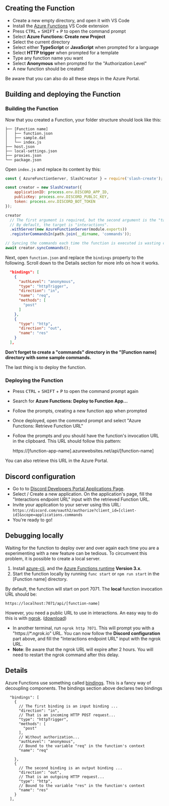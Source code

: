 
## Creating the Function

 - Create a new empty directory, and open it with VS Code
 - Install the [Azure Functions](https://marketplace.visualstudio.com/items?itemName=ms-azuretools.vscode-azurefunctions) VS Code extension
 - Press <kbd>CTRL</kbd> + <kbd>SHIFT</kbd> + <kbd>P</kbd> to open the command prompt
 - Select **Azure Functions: Create new Project**
 - Select the current directory
 - Select either **TypeScript** or **JavaScript** when prompted for a language
 - Select **HTTP trigger** when prompted for a template
 - Type any function name you want
 - Select **Anonymous** when prompted for the "Authorization Level"
 - A new function should be created!

 Be aware that you can also do all these steps in the Azure Portal.

## Building and deploying the Function


### Building the Function

Now that you created a Function, your folder structure should look like this:

```
├── [Function name]
│   ├── function.json
│   ├── sample.dat
│   └── index.js
├── host.json
├── local-settings.json
├── proxies.json
└── package.json
```

Open `index.js` and replace its content by this:

```js
const { AzureFunctionServer, SlashCreator } = require('slash-create');

const creator = new SlashCreator({
    applicationID: process.env.DISCORD_APP_ID,
    publicKey: process.env.DISCORD_PUBLIC_KEY,
    token: process.env.DISCORD_BOT_TOKEN
});

creator
  // The first argument is required, but the second argument is the "target" or the name of the export.
  // By default, the target is "interactions".
  .withServer(new AzureFunctionServer(module.exports))
  .registerCommandsIn(path.join(__dirname, 'commands'));

// Syncing the commands each time the function is executed is wasting computing time
await creator.syncCommands();

```

Next, open `function.json` and replace the `bindings` property to the following. Scroll down to the Details section for more info on how it works.

```json
  "bindings": [
    {
      "authLevel": "anonymous",
      "type": "httpTrigger",
      "direction": "in",
      "name": "req",
      "methods": [
        "post"
      ]
    },
    {
      "type": "http",
      "direction": "out",
      "name": "res"
    }
  ],
```

**Don't forget to create a "commands" directory in the "[Function name] directory with some sample commands.**

The last thing is to deploy the function.

### Deploying the Function
 - Press <kbd>CTRL</kbd> + <kbd>SHIFT</kbd> + <kbd>P</kbd> to open the command prompt again
 - Search for **Azure Functions: Deploy to Function App...**
 - Follow the prompts, creating a new function app when prompted
 - Once deployed, open the command prompt and select "Azure Functions: Retrieve Function URL"
 - Follow the prompts and you should have the function's invocation URL in the clipboard. This URL should follow this pattern:

    https://[function-app-name].azurewebsites.net/api/[function-name]

You can also retrieve this URL in the Azure Portal.

## Discord configuration

- Go to to [Discord Developers Portal Applications Page](https://discord.com/developers/applications).
- Select / Create a new application. On the application's page, fill the "Interactions endpoint URL" input with the retrieved Function URL.
- Invite your application to your server using this URL: `https://discord.com/oauth2/authorize?client_id=[client-id]&scope=applications.commands`
- You're ready to go!

## Debugging locally
Waiting for the function to deploy over and over again each time you are a experimenting with a new feature can be tedious. To circumvent this problem, it is possible to create a local server.

1. Install [azure-cli](https://docs.microsoft.com/en-us/cli/azure/install-azure-cli), and the [Azure Functions runtime](https://docs.microsoft.com/en-us/azure/azure-functions/functions-run-local) **Version 3.x**.
2. Start the function locally by running `func start` or `npm run start` in the [Function name] directory.

By default, the function will start on port 7071. The **local** function invocation URL should be:

    https://localhost:7071/api/[function-name]

However, you need a public URL to use in interactions. An easy way to do this is with [ngrok](https://ngrok.com/). ([download](https://ngrok.com/download))
- In another terminal, run `ngrok http 7071`. This will prompt you with a "https://*.ngrok.io" URL. You can now follow the **Discord configuration** part above, and fill the "Interactions endpoint URL" input with the ngrok URL.
- **Note**: Be aware that the ngrok URL will expire after 2 hours. You will need to restart the ngrok command after this delay.

## Details

Azure Functions use something called [bindings](https://docs.microsoft.com/en-us/azure/azure-functions/functions-triggers-bindings?tabs=javascript). This is a fancy way of decoupling components. The bindings section above declares two bindings

```jsonc
  "bindings": [
    {
      // The first binding is an input binding ...
      "direction": "in",
      // That is an incoming HTTP POST request...
      "type": "httpTrigger",
      "methods": [
        "post"
      ],
      // Without authorization...
      "authLevel": "anonymous",
      // Bound to the variable "req" in the function's context
      "name": "req"

    },
    {
      // The second binding is an output binding ...
      "direction": "out",
      // That is an outgoing HTTP request...
      "type": "http",
      // Bound to the variable "res" in the function's context
      "name": "res"
    }
  ],
```
